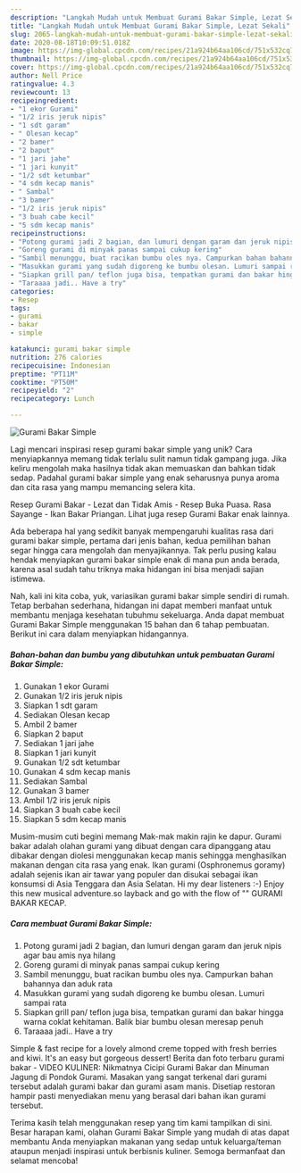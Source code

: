 ```yaml
---
description: "Langkah Mudah untuk Membuat Gurami Bakar Simple, Lezat Sekali"
title: "Langkah Mudah untuk Membuat Gurami Bakar Simple, Lezat Sekali"
slug: 2065-langkah-mudah-untuk-membuat-gurami-bakar-simple-lezat-sekali
date: 2020-08-18T10:09:51.018Z
image: https://img-global.cpcdn.com/recipes/21a924b64aa106cd/751x532cq70/gurami-bakar-simple-foto-resep-utama.jpg
thumbnail: https://img-global.cpcdn.com/recipes/21a924b64aa106cd/751x532cq70/gurami-bakar-simple-foto-resep-utama.jpg
cover: https://img-global.cpcdn.com/recipes/21a924b64aa106cd/751x532cq70/gurami-bakar-simple-foto-resep-utama.jpg
author: Nell Price
ratingvalue: 4.3
reviewcount: 13
recipeingredient:
- "1 ekor Gurami"
- "1/2 iris jeruk nipis"
- "1 sdt garam"
- " Olesan kecap"
- "2 bamer"
- "2 baput"
- "1 jari jahe"
- "1 jari kunyit"
- "1/2 sdt ketumbar"
- "4 sdm kecap manis"
- " Sambal"
- "3 bamer"
- "1/2 iris jeruk nipis"
- "3 buah cabe kecil"
- "5 sdm kecap manis"
recipeinstructions:
- "Potong gurami jadi 2 bagian, dan lumuri dengan garam dan jeruk nipis agar bau amis nya hilang"
- "Goreng gurami di minyak panas sampai cukup kering"
- "Sambil menunggu, buat racikan bumbu oles nya. Campurkan bahan bahannya dan aduk rata"
- "Masukkan gurami yang sudah digoreng ke bumbu olesan. Lumuri sampai rata"
- "Siapkan grill pan/ teflon juga bisa, tempatkan gurami dan bakar hingga warna coklat kehitaman. Balik biar bumbu olesan meresap penuh"
- "Taraaaa jadi.. Have a try"
categories:
- Resep
tags:
- gurami
- bakar
- simple

katakunci: gurami bakar simple 
nutrition: 276 calories
recipecuisine: Indonesian
preptime: "PT11M"
cooktime: "PT50M"
recipeyield: "2"
recipecategory: Lunch

---
```



![Gurami Bakar Simple](https://img-global.cpcdn.com/recipes/21a924b64aa106cd/751x532cq70/gurami-bakar-simple-foto-resep-utama.jpg)

Lagi mencari inspirasi resep gurami bakar simple yang unik? Cara menyiapkannya memang tidak terlalu sulit namun tidak gampang juga. Jika keliru mengolah maka hasilnya tidak akan memuaskan dan bahkan tidak sedap. Padahal gurami bakar simple yang enak seharusnya punya aroma dan cita rasa yang mampu memancing selera kita.

Resep Gurami Bakar - Lezat dan Tidak Amis - Resep Buka Puasa. Rasa Sayange - Ikan Bakar Priangan. Lihat juga resep Gurami Bakar enak lainnya.

Ada beberapa hal yang sedikit banyak mempengaruhi kualitas rasa dari gurami bakar simple, pertama dari jenis bahan, kedua pemilihan bahan segar hingga cara mengolah dan menyajikannya. Tak perlu pusing kalau hendak menyiapkan gurami bakar simple enak di mana pun anda berada, karena asal sudah tahu triknya maka hidangan ini bisa menjadi sajian istimewa.


Nah, kali ini kita coba, yuk, variasikan gurami bakar simple sendiri di rumah. Tetap berbahan sederhana, hidangan ini dapat memberi manfaat untuk membantu menjaga kesehatan tubuhmu sekeluarga. Anda dapat membuat Gurami Bakar Simple menggunakan 15 bahan dan 6 tahap pembuatan. Berikut ini cara dalam menyiapkan hidangannya.

<!--inarticleads1-->

##### Bahan-bahan dan bumbu yang dibutuhkan untuk pembuatan Gurami Bakar Simple:

1. Gunakan 1 ekor Gurami
1. Gunakan 1/2 iris jeruk nipis
1. Siapkan 1 sdt garam
1. Sediakan  Olesan kecap
1. Ambil 2 bamer
1. Siapkan 2 baput
1. Sediakan 1 jari jahe
1. Siapkan 1 jari kunyit
1. Gunakan 1/2 sdt ketumbar
1. Gunakan 4 sdm kecap manis
1. Sediakan  Sambal
1. Gunakan 3 bamer
1. Ambil 1/2 iris jeruk nipis
1. Siapkan 3 buah cabe kecil
1. Siapkan 5 sdm kecap manis


Musim-musim cuti begini memang Mak-mak makin rajin ke dapur. Gurami bakar adalah olahan gurami yang dibuat dengan cara dipanggang atau dibakar dengan diolesi menggunakan kecap manis sehingga menghasilkan makanan dengan cita rasa yang enak. Ikan gurami (Osphronemus goramy) adalah sejenis ikan air tawar yang populer dan disukai sebagai ikan konsumsi di Asia Tenggara dan Asia Selatan. Hi my dear listeners :-) Enjoy this new musical adventure.so layback and go with the flow of &#34;&#34; GURAMI BAKAR KECAP. 

<!--inarticleads2-->

##### Cara membuat Gurami Bakar Simple:

1. Potong gurami jadi 2 bagian, dan lumuri dengan garam dan jeruk nipis agar bau amis nya hilang
1. Goreng gurami di minyak panas sampai cukup kering
1. Sambil menunggu, buat racikan bumbu oles nya. Campurkan bahan bahannya dan aduk rata
1. Masukkan gurami yang sudah digoreng ke bumbu olesan. Lumuri sampai rata
1. Siapkan grill pan/ teflon juga bisa, tempatkan gurami dan bakar hingga warna coklat kehitaman. Balik biar bumbu olesan meresap penuh
1. Taraaaa jadi.. Have a try


Simple &amp; fast recipe for a lovely almond creme topped with fresh berries and kiwi. It&#39;s an easy but gorgeous dessert! Berita dan foto terbaru gurami bakar - VIDEO KULINER: Nikmatnya Cicipi Gurami Bakar dan Minuman Jagung di Pondok Gurami. Masakan yang sangat terkenal dari gurami tersebut adalah gurami bakar dan gurami asam manis. Disetiap restoran hampir pasti menyediakan menu yang berasal dari bahan ikan gurami tersebut. 

Terima kasih telah menggunakan resep yang tim kami tampilkan di sini. Besar harapan kami, olahan Gurami Bakar Simple yang mudah di atas dapat membantu Anda menyiapkan makanan yang sedap untuk keluarga/teman ataupun menjadi inspirasi untuk berbisnis kuliner. Semoga bermanfaat dan selamat mencoba!

